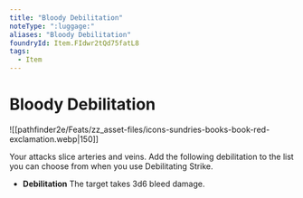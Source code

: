 ```yaml
---
title: "Bloody Debilitation"
noteType: ":luggage:"
aliases: "Bloody Debilitation"
foundryId: Item.FIdwr2tQd75fatL8
tags:
  - Item
---
```


# Bloody Debilitation
![[pathfinder2e/Feats/zz_asset-files/icons-sundries-books-book-red-exclamation.webp|150]]

Your attacks slice arteries and veins. Add the following debilitation to the list you can choose from when you use Debilitating Strike.

*   **Debilitation** The target takes 3d6 bleed damage.
